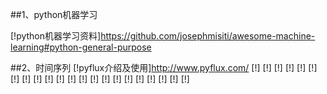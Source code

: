 ##1、python机器学习

[!python机器学习资料]https://github.com/josephmisiti/awesome-machine-learning#python-general-purpose



##2、时间序列
[!pyflux介绍及使用]http://www.pyflux.com/
[!]
[!]
[!]
[!]
[!]
[!]
[!]
[!]
[!]
[!]
[!]
[!]
[!]
[!]
[!]
[!]
[!]
[!]
[!]
[!]
[!]
[!]
